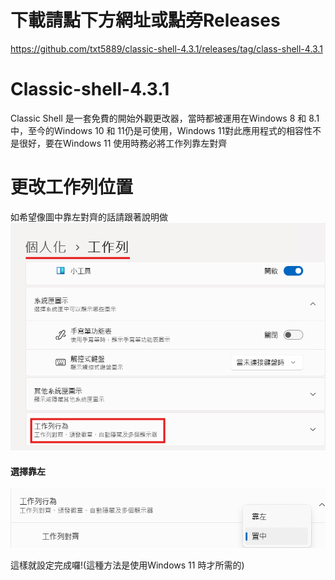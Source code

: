 # 下載請點下方網址或點旁Releases
https://github.com/txt5889/classic-shell-4.3.1/releases/tag/class-shell-4.3.1
# Classic-shell-4.3.1
Classic Shell 是一套免費的開始外觀更改器，當時都被運用在Windows 8 和 8.1 中，至今的Windows 10 和 11仍是可使用，Windows 11對此應用程式的相容性不是很好，要在Windows 11 使用時務必將工作列靠左對齊
# 更改工作列位置
如希望像圖中靠左對齊的話請跟著說明做
![Benjamin Bannekat](https://github.com/txt5889/classic-shell-4.3.1/blob/main/%E8%9E%A2%E5%B9%95%E6%93%B7%E5%8F%96%E7%95%AB%E9%9D%A2%202025-03-20%20223711.png)
#### 選擇靠左
![Benjamin Bannekat](https://github.com/txt5889/classic-shell-4.3.1/blob/main/%E8%9E%A2%E5%B9%95%E6%93%B7%E5%8F%96%E7%95%AB%E9%9D%A2%202025-03-20%20224215.png)

這樣就設定完成囉!(這種方法是使用Windows 11 時才所需的)
